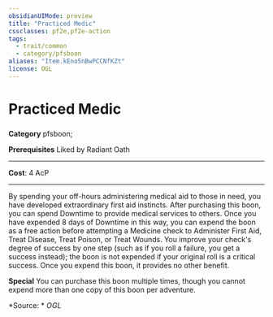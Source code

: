 ```yaml
---
obsidianUIMode: preview
title: "Practiced Medic"
cssclasses: pf2e,pf2e-action
tags:
  - trait/common
  - category/pfsboon
aliases: "Item.kEno5nBwPCCNfKZt"
license: OGL
---
```

# Practiced Medic

### 

**Category** pfsboon; 



**Prerequisites** Liked by Radiant Oath
* * *
**Cost**: 4 AcP

* * *

By spending your off-hours administering medical aid to those in need, you have developed extraordinary first aid instincts. After purchasing this boon, you can spend Downtime to provide medical services to others. Once you have expended 8 days of Downtime in this way, you can expend the boon as a free action before attempting a Medicine check to Administer First Aid, Treat Disease, Treat Poison, or Treat Wounds. You improve your check's degree of success by one step (such as if you roll a failure, you get a success instead); the boon is not expended if your original roll is a critical success. Once you expend this boon, it provides no other benefit.

**Special** You can purchase this boon multiple times, though you cannot expend more than one copy of this boon per adventure.

*Source: *
*OGL*